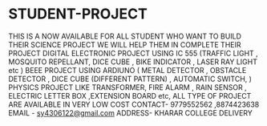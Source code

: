 # STUDENT-PROJECT
THIS IS A NOW AVAILABLE FOR ALL STUDENT WHO WANT TO BUILD THEIR  SCIENCE PROJECT  WE WILL HELP THEM IN COMPLETE THEIR PROJECT 
DIGITAL ELECTRONIC PROJECT   USING IC 555 (TRAFFIC LIGHT , MOSQUITO REPELLANT, DICE CUBE , BIKE INDICATOR , LASER RAY LIGHT etc )
BEEE PROJECT  USING ARDIUNO ( METAL DETECTOR , OBSTACLE DETECTOR , DICE CUBE (DIFFERENT PATTERN) , AUTOMATIC SWITCH, )
PHYSICS PROJECT  LIKE TRANSFORMER, FIRE ALARM , RAIN SENSOR ,  ELECTRIC LETTER BOX ,EXTENSION BOARD etc,
ALL TYPE OF PROJECT ARE AVAILABLE IN VERY LOW COST 
CONTACT- 9779552562 ,8874423638
EMAIL - sy4306122@gmail.com
ADDRESS- KHARAR 
COLLEGE DELIVERY
